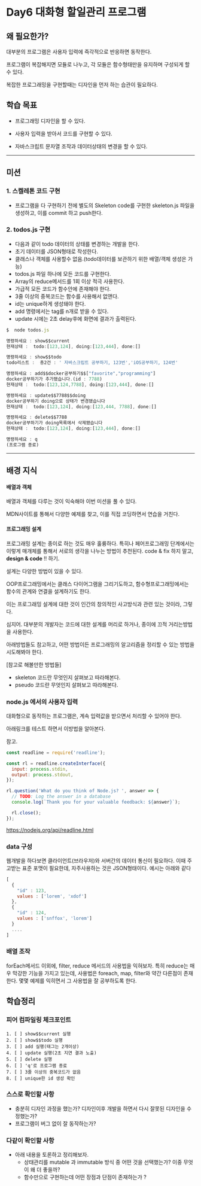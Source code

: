 # Day6 대화형 할일관리 프로그램

## 왜 필요한가?

대부분의 프로그램은 사용자 입력에 즉각적으로 반응하면 동작한다.

프로그램이 복잡해지면 모듈로 나누고, 각 모듈은 함수형태만을 유지하며 구성되게 할 수 있다.

복잡한 프로그래밍을 구현할때는 디자인을 먼저 하는 습관이 필요하다.

## 학습 목표

- 프로그래밍 디자인을 할 수 있다.

- 사용자 입력을 받아서 코드를 구현할 수 있다.

- 자바스크립트 문자열 조작과 데이터상태의 변경을 할 수 있다.

---

## 미션

### 1. 스켈레톤 코드 구현

- 프로그램을 다 구현하기 전에 별도의 Skeleton code를 구현한 skeleton.js 파일을 생성하고, 이를 commit 하고 push한다.

### 2. todos.js 구현

- 다음과 같이 todo 데이터의 상태를 변경하는 개발을 한다.
- 초기 데이터를 JSON형태로 작성한다.
- 클래스나 객체를 사용할수 없음.(todo데이터를 보관하기 위한 배열/객체 생성은 가능)
- todos.js 파일 하나에 모든 코드를 구현한다.
- Array의 reduce메서드를 1회 이상 적극 사용한다.
- 가급적 모든 코드가 함수안에 존재해야 한다.
- 3줄 이상의 중복코드는 함수를 사용해서 없앤다.
- id는 unique하게 생성돼야 한다.
- add 명령에서는 tag를 n개로 받을 수 있다.
- update 시에는 2초 delay후에 화면에 결과가 출력된다.

```javascript
$  node todos.js

명령하세요 : show$$current
현재상태 :  todo:[123,124], doing:[123,444], done:[]

명령하세요 : show$$todo
todo리스트 :  총2건 : ' 자바스크립트 공부하기, 123번','iOS공부하기, 124번'

명령하세요 : add$$docker공부하기$$["favorite","programming"]
docker공부하기가 추가됐습니다.(id : 7788)
현재상태 :  todo:[123,124,7788], doing:[123,444], done:[]

명령하세요 : update$$7788$$doing
docker공부하기 doing으로 상태가 변경됐습니다
현재상태 :  todo:[123,124], doing:[123,444, 7788], done:[]

명령하세요 : delete$$7788
docker공부하기가 doing목록에서 삭제됐습니다
현재상태 :  todo:[123,124], doing:[123,444], done:[]

명령하세요 : q
(프로그램 종료)

```

---

## 배경 지식

#### 배열과 객체

배열과 객체를 다루는 것이 익숙해야 이번 미션을 풀 수 있다.

MDN사이트를 통해서 다양한 예제를 찾고, 이를 직접 코딩하면서 연습을 거친다.

#### 프로그래밍 설계

프로그래밍 설계는 종이로 하는 것도 매우 훌륭하다. 특히나 페어프로그래밍 단계에서는 이렇게 매개체를 통해서 서로의 생각을 나누는 방법이 추천된다. code & fix 하지 말고, **design & code** !! 하기.

설계는 다양한 방법이 있을 수 있다.

OOP프로그래밍에서는 클래스 다이어그램을 그리기도하고, 함수형프로그래밍에서는 함수의 관계와 연결을 설계하기도 한다.

이는 프로그래밍 설계에 대한 것이 인간의 창의적인 사고방식과 관련 있는 것이라, 그렇다.

심지어. 대부분의 개발자는 코드에 대한 설계를 머리로 하거나, 종이에 끄적 거리는방법을 사용한다.

아래방법들도 참고하고, 어떤 방법이든 프로그래밍의 알고리즘을 정리할 수 있는 방법을 시도해봐야 한다.

[참고로 해볼만한 방법들]

- skeleton 코드란 무엇인지 살펴보고 따라해본다.
- pseudo 코드란 무엇인지 살펴보고 따라해본다.

### node.js 에서의 사용자 입력

대화형으로 동작하는 프로그램은, 계속 입력값을 받으면서 처리할 수 있어야 한다.

아래링크를 테스트 하면서 이방법을 알아본다.

참고.

```javascript
const readline = require('readline');

const rl = readline.createInterface({
  input: process.stdin,
  output: process.stdout,
});

rl.question('What do you think of Node.js? ', answer => {
  // TODO: Log the answer in a database
  console.log(`Thank you for your valuable feedback: ${answer}`);

  rl.close();
});
```

<https://nodejs.org/api/readline.html>

### data 구성

웹개발을 하다보면 클라이언트(브라우저)와 서버간의 데이터 통신이 필요하다.
이때 주고받는 표준 포맷이 필요한데, 자주사용하는 것은 JSON형태이다.
예시는 아래와 같다

```javascript
[
  {
    "id" : 123,
    values : ['lorem', 'xdof']
  },
  {
    "id" : 124,
    values : ['snffox', 'lorem']
  }
  ....
]
```

### 배열 조작

forEach메서드 이외에, filter, reduce 메서드의 사용법을 익혀보자.
특히 reduce는 매우 막강한 기능을 가지고 있는데, 사용법은 foreach, map, filter와 약간 다른점이 존재한다.
몇몇 예제를 익히면서 그 사용법을 잘 공부하도록 한다.

## 학습정리

### 피어 컴파일링 체크포인트

```
1. [ ] show$$current 실행
2. [ ] show$$todo 실행
3. [ ] add 실행(태그는 2개이상)
4. [ ] update 실행(2초 지연 결과 노출)
5. [ ] delete 실행
6. [ ] 'q'로 프로그램 종료
7. [ ] 3줄 이상의 중복코드가 없음
8. [ ] unique한 id 생성 확인
```

### 스스로 확인할 사항

- 충분히 디자인 과정을 했는가? 디자인이후 개발을 하면서 다시 잘못된 디자인을 수정했는가?
- 프로그램이 버그 없이 잘 동작하는가?

### 다같이 확인할 사항

- 아래 내용을 토론하고 정리해보자.
  - 상태관리를 mutable 과 immutable 방식 중 어떤 것을 선택했는가? 이중 무엇이 왜 더 좋을까?
  - 함수만으로 구현하는데 어떤 장점과 단점이 존재하는가 ?
